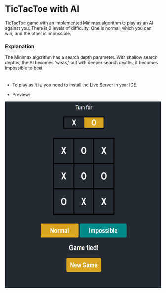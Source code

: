 # TicTacToe with AI

TicTacToe game with an implemented Minimax algorithm to play as an AI against you.
There is 2 levels of difficulty. One is normal, which you can win, and the other is impossible.

### Explanation
The Minimax algorithm has a search depth parameter. With shallow search depths, the AI becomes 'weak,' but with deeper search depths, it becomes impossible to beat.
#
- To play as it is, you need to install the Live Server in your IDE.

- Preview:
<p align="center">
  <img loading="lazy" src="https://github.com/ThiagoAKAtrist/tictactoe_ai/blob/main/tictactoe.png" width="600" height="600"/>
</p>
